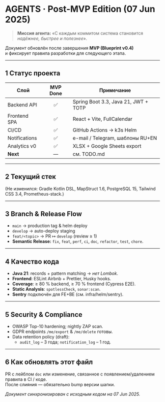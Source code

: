 # AGENTS · Post-MVP Edition (07 Jun 2025)

> **Миссия агента:** «С каждым коммитом система становится _надёжнее, быстрее и полезнее_».

Документ обновлён после завершения **MVP (Blueprint v0.4)**  
и фиксирует правила разработки для следующего этапа.

---

## 1 Статус проекта

| Слой          | MVP Done | Примечание |
|---------------|:-------:|------------|
| Backend API   | ✅ | Spring Boot 3.3, Java 21, JWT + TOTP |
| Frontend SPA  | ✅ | React + Vite, FullCalendar |
| CI/CD         | ✅ | GitHub Actions → k3s Helm |
| Notifications | ✅ | e-mail / Telegram, шаблоны RU+EN |
| Analytics v0  | ✅ | XLSX + Google Sheets export |
| **Next**      | — | см. TODO.md |

---

## 2 Текущий стек

(Не изменился: Gradle Kotlin DSL, MapStruct 1.6, PostgreSQL 15, Tailwind CSS 3.4, Prometheus-stack.)

---

## 3 Branch & Release Flow

* `main` → production tag & helm deploy  
* `develop` → auto-deploy staging  
* `feat/<topic>` → PR ↦ `develop` (review ≥ 1)  
* **Semantic Release:** `fix`, `feat`, `perf`, `ci`, `doc`, `refactor`, `test`, `chore`.

---

## 4 Качество кода

* **Java 21**: records + pattern matching → _нет Lombok_.  
* **Frontend**: ESLint Airbnb + Prettier, Husky hooks.  
* **Coverage**: ≥ 80 % backend, ≥ 70 % frontend (Cypress E2E).  
* **Static Analysis**: `spotlessCheck`, `sonar:scan`.  
* **Sentry** подключён для FE+BE (см. infra/helm/sentry).  

---

## 5 Security & Compliance

* OWASP Top-10 hardening; nightly ZAP scan.  
* GDPR endpoints `/me/export` & `/me/delete` готовы.  
* Data retention policy (draft):  
  * `audit_log` – 3 года; `notification_log` – 1 год.  

---

## 6 Как обновлять этот файл

PR c лейблом `doc` или изменение, связанное с появлением/удалением правила в CI / коде.  
После слияния — обязательно bump версии шапки.

*Документ синхронизирован с исходным кодом на 07 Jun 2025.*
